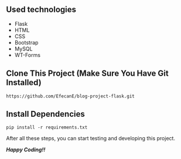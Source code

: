 ## Used technologies
* Flask
* HTML
* CSS
* Bootstrap
* MySQL
* WT-Forms


## Clone This Project (Make Sure You Have Git Installed)

```
https://github.com/EfecanE/blog-project-flask.git
```

## Install Dependencies

```
pip install -r requirements.txt 
```

After all these steps, you can start testing and developing this project.

***Happy Coding!!***
